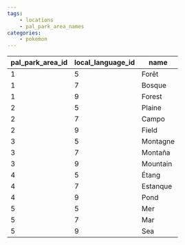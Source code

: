 ```yaml
---
tags:
    - locations
    - pal_park_area_names
categories:
    - pokemon
---
```


| pal_park_area_id | local_language_id |   name   |
|------------------|-------------------|----------|
| 1                | 5                 | Forêt    |
| 1                | 7                 | Bosque   |
| 1                | 9                 | Forest   |
| 2                | 5                 | Plaine   |
| 2                | 7                 | Campo    |
| 2                | 9                 | Field    |
| 3                | 5                 | Montagne |
| 3                | 7                 | Montaña  |
| 3                | 9                 | Mountain |
| 4                | 5                 | Étang    |
| 4                | 7                 | Estanque |
| 4                | 9                 | Pond     |
| 5                | 5                 | Mer      |
| 5                | 7                 | Mar      |
| 5                | 9                 | Sea      |
